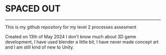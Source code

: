 # SPACED OUT
-------------------------
This is my github repository for my level 2 processes assesment

Created on 13th of May 2024
I don't know much about 3D game development, I have used blender a little bit,
I have never made concept art and I am still kind of new to Unity.